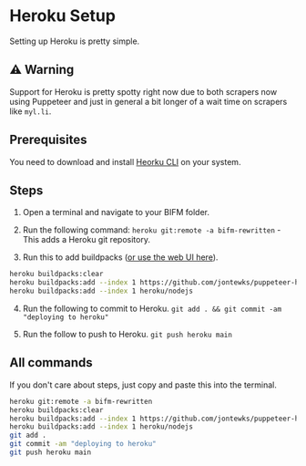 # Heroku Setup

Setting up Heroku is pretty simple. 

## ⚠️ Warning

Support for Heroku is pretty spotty right now due to both scrapers now using Puppeteer and just in general a bit longer of a wait time on scrapers like `myl.li`.

## Prerequisites

You need to download and install [Heorku CLI](https://devcenter.heroku.com/articles/heroku-cli) on your system.

## Steps

1. Open a terminal and navigate to your BIFM folder.

2. Run the following command: `heroku git:remote -a bifm-rewritten` - This adds a Heroku git repository.

3. Run this to add buildpacks ([or use the web UI here](https://files.gay/r/d1doA/Screenshot%20from%202022-06-22%2015-56-05.png)).

```sh
heroku buildpacks:clear
heroku buildpacks:add --index 1 https://github.com/jontewks/puppeteer-heroku-buildpack
heroku buildpacks:add --index 1 heroku/nodejs
```

4. Run the following to commit to Heroku. `git add . && git commit -am "deploying to heroku"`

5. Run the follow to push to Heroku. `git push heroku main`

## All commands

If you don't care about steps, just copy and paste this into the terminal.

```sh
heroku git:remote -a bifm-rewritten
heroku buildpacks:clear
heroku buildpacks:add --index 1 https://github.com/jontewks/puppeteer-heroku-buildpack
heroku buildpacks:add --index 1 heroku/nodejs
git add . 
git commit -am "deploying to heroku"
git push heroku main
```